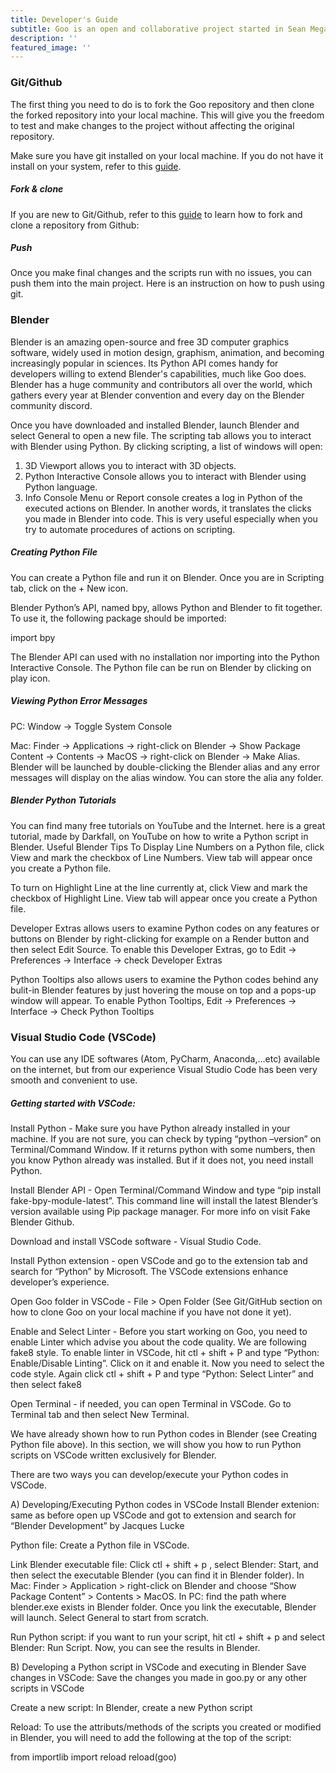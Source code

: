 ```yaml
---
title: Developer's Guide
subtitle: Goo is an open and collaborative project started in Sean Megason's group at Harvard University. We welcome everyone who is interested in enhancing 3D models of biological cells with Blender. The developer’s guide is to help contributors willing to start working and contributing on Goo. If you are interested in join, please contact Sean Megason - sean_megason AT hms harvard edu.
description: ''
featured_image: ''
---
```


<h3>Git/Github</h3>
The first thing you need to do is to fork the Goo repository and then clone the forked repository into your local machine. This will give you the freedom to test and make changes to the project without affecting the original repository.

Make sure you have git installed on your local machine. If you do not have it install on your system, refer to this <a href="https://github.com/git-guides/install-git">guide</a>.

<h5>Fork & clone</h5>
If you are new to Git/Github, refer to this <a href="https://docs.github.com/en/get-started/quickstart/fork-a-repo">guide</a> to learn how to fork and clone a repository from Github: 

<h5>Push</h5>
Once you make final changes and the scripts run with no issues, you can push them into the main project. Here is an instruction on how to push using git.

<h3>Blender</h3>
Blender is an amazing open-source and free 3D computer graphics software, widely used in motion design, graphism, animation, and becoming increasingly popular in sciences. Its Python API comes handy for developers willing to extend Blender's capabilities, much like Goo does. Blender has a huge community and contributors all over the world, which gathers every year at Blender convention and every day on the Blender community discord. 

Once you have downloaded and installed Blender, launch Blender and select General to open a new file. The scripting tab allows you to interact with Blender using Python. By clicking scripting, a list of windows will open:

1. 3D Viewport allows you to interact with 3D objects.
2. Python Interactive Console allows you to interact with Blender using Python language.
3. Info Console Menu or Report console creates a log in Python of the executed actions on Blender. In another words, it translates the clicks you made in Blender into code. This is very useful especially when you try to automate procedures of actions on scripting.

<h5>Creating Python File</h5>
You can create a Python file and run it on Blender. Once you are in Scripting tab, click on the + New icon.

Blender Python’s API, named bpy, allows Python and Blender to fit together. To use it, the following package should be imported:

import bpy

The Blender API can used with no installation nor importing into the Python Interactive Console. The Python file can be run on Blender by clicking on play icon.

<h5>Viewing Python Error Messages</h5>
PC: Window -> Toggle System Console

Mac: Finder -> Applications -> right-click on Blender -> Show Package Content -> Contents -> MacOS -> right-click on Blender -> Make Alias. Blender will be launched by double-clicking the Blender alias and any error messages will display on the alias window. You can store the alia any folder.

<h5>Blender Python Tutorials</h5>
You can find many free tutorials on YouTube and the Internet. here is a great tutorial, made by Darkfall, on YouTube on how to write a Python script in Blender.

</h5>Useful Blender Tips</h5>
To Display Line Numbers on a Python file, click View and mark the checkbox of Line Numbers. View tab will appear once you create a Python file.

To turn on Highlight Line at the line currently at, click View and mark the checkbox of Highlight Line. View tab will appear once you create a Python file.

Developer Extras allows users to examine Python codes on any features or buttons on Blender by right-clicking for example on a Render button and then select Edit Source. To enable this Developer Extras, go to Edit -> Preferences -> Interface -> check Developer Extras

Python Tooltips also allows users to examine the Python codes behind any bulit-in Blender features by just hovering the mouse on top and a pops-up window will appear. To enable Python Tooltips, Edit -> Preferences -> Interface -> Check Python Tooltips

<h3>Visual Studio Code (VSCode)</h3>
You can use any IDE softwares (Atom, PyCharm, Anaconda,…etc) available on the internet, but from our experience Visual Studio Code has been very smooth and convenient to use.

<h5>Getting started with VSCode:</h5>
Install Python - Make sure you have Python already installed in your machine. If you are not sure, you can check by typing “python –version” on Terminal/Command Window. If it returns python with some numbers, then you know Python already was installed. But if it does not, you need install Python.

Install Blender API - Open Terminal/Command Window and type “pip install fake-bpy-module-latest”. This command line will install the latest Blender’s version available using Pip package manager. For more info on visit Fake Blender Github.

Download and install VSCode software - Visual Studio Code.

Install Python extension - open VSCode and go to the extension tab and search for “Python” by Microsoft. The VSCode extensions enhance developer’s experience.

Open Goo folder in VSCode - File > Open Folder (See Git/GitHub section on how to clone Goo on your local machine if you have not done it yet).

Enable and Select Linter - Before you start working on Goo, you need to enable Linter which advise you about the code quality. We are following fake8 style. To enable linter in VSCode, hit ctl + shift + P and type “Python: Enable/Disable Linting”. Click on it and enable it. Now you need to select the code style. Again click ctl + shift + P and type “Python: Select Linter” and then select fake8

Open Terminal - if needed, you can open Terminal in VSCode. Go to Terminal tab and then select New Terminal.

We have already shown how to run Python codes in Blender (see Creating Python file above). In this section, we will show you how to run Python scripts on VSCode written exclusively for Blender.

There are two ways you can develop/execute your Python codes in VSCode.

A) Developing/Executing Python codes in VSCode
Install Blender extenion: same as before open up VSCode and got to extension and search for “Blender Development” by Jacques Lucke

Python file: Create a Python file in VSCode.

Link Blender executable file: Click ctl + shift + p , select Blender: Start, and then select the executable Blender (you can find it in Blender folder). In Mac: Finder > Application > right-click on Blender and choose “Show Package Content” > Contents > MacOS. In PC: find the path where blender.exe exists in Blender folder. Once you link the executable, Blender will launch. Select General to start from scratch.

Run Python script: if you want to run your script, hit ctl + shift + p and select Blender: Run Script. Now, you can see the results in Blender.

B) Developing a Python script in VSCode and executing in Blender
Save changes in VSCode: Save the changes you made in goo.py or any other scripts in VSCode

Create a new script: In Blender, create a new Python script

Reload: To use the attributs/methods of the scripts you created or modified in Blender, you will need to add the following at the top of the script:

from importlib import reload
reload(goo)